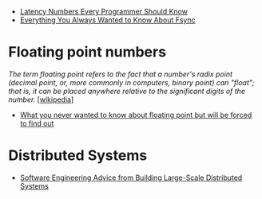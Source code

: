 
- [Latency Numbers Every Programmer Should Know](https://people.eecs.berkeley.edu/~rcs/research/interactive_latency.html)
- [Everything You Always Wanted to Know About Fsync](http://blog.httrack.com/blog/2013/11/15/everything-you-always-wanted-to-know-about-fsync/)

# Floating point numbers

_The term floating point refers to the fact that a number's radix point (decimal point, or, more commonly in computers, binary point) can "float"; that is, it can be placed anywhere relative to the significant digits of the number._ [[wikipedia](https://en.wikipedia.org/wiki/Floating-point_arithmetic)]

- [What you never wanted to know about floating point but will be forced to find out](http://www.volkerschatz.com/science/float.html)

# Distributed Systems

- [Software Engineering Advice from
Building Large-Scale Distributed Systems](http://static.googleusercontent.com/media/research.google.com/en/us/people/jeff/stanford-295-talk.pdf)
